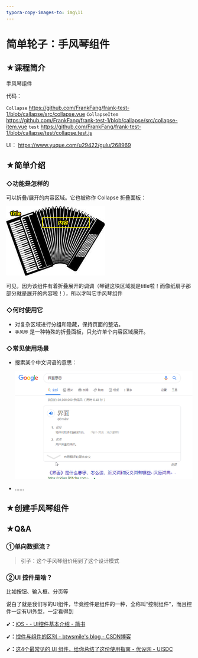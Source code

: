 ```yaml
---
typora-copy-images-to: img\11
---
```


# 简单轮子：手风琴组件

## ★课程简介

手风琴组件

代码：

`Collapse` <https://github.com/FrankFang/frank-test-1/blob/callapse/src/collapse.vue>
`CollapseItem` <https://github.com/FrankFang/frank-test-1/blob/callapse/src/collapse-item.vue>
`test` <https://github.com/FrankFang/frank-test-1/blob/callapse/test/collapse.test.js>

UI： <https://www.yuque.com/u29422/gulu/268969>

## ★简单介绍

### ◇功能是怎样的

可以折叠/展开的内容区域。它也被称作 Collapse 折叠面板：

![1566750280120](img/11/1566750280120.png)

可见，因为该组件有着折叠展开的调调（琴键这块区域就是title啦！而像纸扇子那部分就是展开的内容啦！），所以才叫它手风琴组件

### ◇何时使用它

- 对复杂区域进行分组和隐藏，保持页面的整洁。
- `手风琴` 是一种特殊的折叠面板，只允许单个内容区域展开。

### ◇常见使用场景

- 搜索某个中文词语的意思：

  ![qJ3BU1Q3gI](img/11/qJ3BU1Q3gI.gif)

- ……

## ★创建手风琴组件





## ★Q&A

### ①单向数据流？

> 引子：这个手风琴组价用到了这个设计模式



### ②UI 控件是啥？

比如按钮、输入框、分页等

说白了就是我们写的UI组件，毕竟控件是组件的一种，全称叫“控制组件”，而且控件一定有UI外型，一定看得到

**➹：**[iOS - - UI控件基本介绍 - 简书](https://www.jianshu.com/p/fa633f5bd368)

**➹：**[控件与组件的区别 - btwsmile's blog - CSDN博客](https://blog.csdn.net/ixsea/article/details/6658220)

**➹：**[这4个最常见的 UI 组件，给你总结了这份使用指南 - 优设网 - UISDC](https://www.uisdc.com/4-common-ui-component-guides)